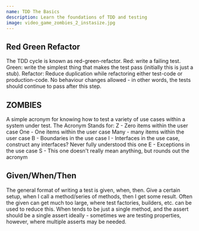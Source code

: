 ```yaml
---
name: TDD The Basics
description: Learn the foundations of TDD and testing
image: video_game_zombies_2_instasize.jpg
---
```


## Red Green Refactor
The TDD cycle is known as red-green-refactor. Red: write a failing test. Green: write the simplest thing that makes the test
pass (initially this is just a stub). Refactor: Reduce duplication while refactoring either test-code or production-code. No
behaviour changes allowed - in other words, the tests should continue to pass after this step.

## ZOMBIES
A simple acronym for knowing how to test a variety of use cases within a system under test. The Acronym Stands for:
Z - Zero items within the user case
One - One items within the user case
Many - many items within the user case
B - Boundaries in the use case
I - Interfaces in the use case, construct any interfaces? Never fully understood this one
E - Exceptions in the use case
S - This one doesn't really mean anything, but rounds out the acronym

## Given/When/Then
The general format of writing a test is given, when, then. Give a certain setup, when I call a method/series of methods, then 
I get some result. Often the given can get much too large, where test factories, builders, etc. can be used to reduce this. When
tends to be just a single method, and the assert should be a single assert ideally - sometimes we are testing properties, however,
where multiple asserts may be needed.
